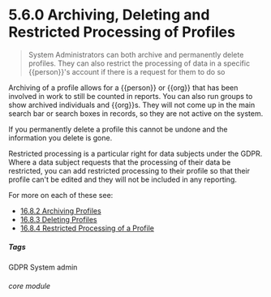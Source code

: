 #  5.6.0 Archiving, Deleting and Restricted Processing of Profiles

> System Administrators can both archive and permanently delete profiles. They can also restrict the processing of data in a specific {{person}}'s account if there is a request for them to do so

Archiving of a profile allows for a {{person}} or {{org}} that has been involved in work to still be counted in reports. You can also run groups to show archived individuals and {{org}}s. They will not come up in the main search bar or search boxes in records, so they are not active on the system. 

If you permanently delete a profile this cannot be undone and the information you delete is gone.

Restricted processing is a particular right for data subjects under the GDPR. Where a data subject requests that the processing of their data be restricted, you can add restricted processing to their profile so that their profile can't be edited and they will not be included in any reporting. 

For more on each of these see:

- [16.8.2 Archiving Profiles](/help/index/p/16.8.2)
- [16.8.3 Deleting Profiles](/help/index/p/16.8.3)
- [16.8.4 Restricted Processing of a Profile](/help/index/p/16.8.4)


##### Tags
GDPR
System admin

###### core module
